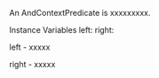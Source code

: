 An AndContextPredicate is xxxxxxxxx.Instance Variables	left:		<Object>	right:		<Object>left	- xxxxxright	- xxxxx